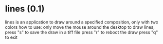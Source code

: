 # lines (0.1)
lines is an application to draw around a specified composition, only with two colors
how to use:
only move the mouse around the desktop to draw lines, 
press "s" to save the draw in a tiff file
press "r" to reboot the draw
press "q" to exit
